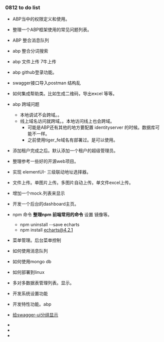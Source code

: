 ###

### 0812 to do list

- ABP当中的权限定义和使用。
- 整理一个ABP框架使用的常见问题列表。
- ABP 整合消息队列
- abp 整合分词搜索
- abp 文件上传 7牛上传
- abp github登录功能。
- swagger接口导入postman 结构乱
- 如何集成帮助类。比如生成二维码，导出excel 等等。
- abp 跨域问题

  - 本地调试不会跨域。。
  - 线上域名访问就跨域。。本地访问线上也会跨域。
    - 可能是ABP还有其他的地方要配置 identityserver 的时候。数据库可能不一样。
    - 之前使用tiger_fe域名有部署过。是可以使用。
- 添加租户完成之后。默认添加一个租户的超级管理员。
- 整理参考一些好的开源web项目。
- 实现 elementUI- 三级联动地址选择器。
- 文件上传。单图片上传。多图片自动上传。单文件excel上传。
- 增加一个mock.列表来显示
- 开发一个后台的dashboard主页。
- npm 命令  **整理npm 前端常用的命令** 设置 镜像等。
  - npm uninstall --save echarts
  - npm install echarts@4.2.1
- 菜单管理。后台菜单控制
- 如何使用消息队列 
- 如何使用mongo db 
- 如何部署到linux 
- 多对多数据表管理列表。显示。
- 开发系统设置功能
- 开发特性功能。abp
- [给swagger-ui分组显示](https://mp.weixin.qq.com/s/cNB469s18plbCLbHxL1QUA)





- 

  - 





- 

